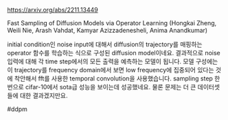 https://arxiv.org/abs/2211.13449

Fast Sampling of Diffusion Models via Operator Learning (Hongkai Zheng, Weili Nie, Arash Vahdat, Kamyar Azizzadenesheli, Anima Anandkumar)

initial condition인 noise input에 대해서 diffusion의 trajectory를 매핑하는 operator 함수를 학습하는 식으로 구성된 diffusion model이네요. 결과적으로 noise 입력에 대해 각 time step에서의 모든 출력을 예측하는 모델이 됩니다. 모델 구성에는 이 trajectory를 frequency domain에서 보면 low frequency에 집중되어 있다는 것에 착안해서 fft를 사용한 temporal convolution을 사용했습니다. sampling step 한 번으로 cifar-10에서 sota급 성능을 보이는데 성공했네요. 물론 문제는 더 큰 데이터셋들에 대한 결과겠지만요.

#ddpm 